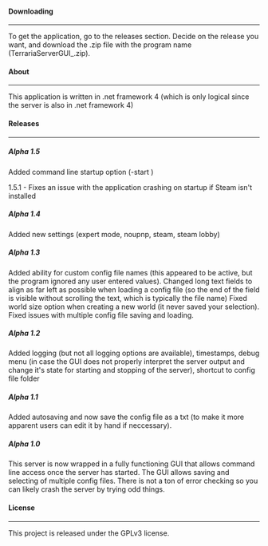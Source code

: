 #### Downloading
***

To get the application, go to the releases section. Decide on the release you want, and download the .zip file with the program name (TerrariaServerGUI_<Version>.zip).

#### About
***

This application is written in .net framework 4 (which is only logical since the server is also in .net framework 4)

#### Releases
***

##### _Alpha 1.5_

Added command line startup option (-start <config filename>)

1.5.1 - Fixes an issue with the application crashing on startup if Steam isn't installed

##### _Alpha 1.4_

Added new settings (expert mode, noupnp, steam, steam lobby)

##### _Alpha 1.3_

Added ability for custom config file names (this appeared to be active, but the program ignored any user entered values).
Changed long text fields to align as far left as possible when loading a config file (so the end of the field is visible without scrolling the text, which is typically the file name)
Fixed world size option when creating a new world (it never saved your selection).
Fixed issues with multiple config file saving and loading.

##### _Alpha 1.2_

Added logging (but not all logging options are available), timestamps, debug menu (in case the GUI does not properly interpret the server output and change it's state for starting and stopping of the server), shortcut to config file folder

##### _Alpha 1.1_

Added autosaving and now save the config file as a txt (to make it more apparent users can edit it by hand if neccessary).

##### _Alpha 1.0_

This server is now wrapped in a fully functioning GUI that allows command line access once the server has started. The GUI allows saving and selecting of multiple config files. There is not a ton of error checking so you can likely crash the server by trying odd things.

#### License
***

This project is released under the GPLv3 license.
